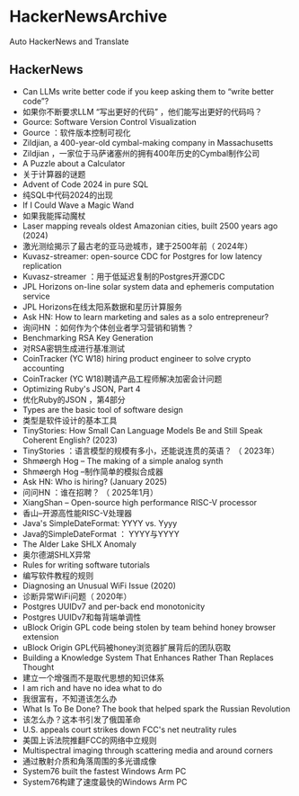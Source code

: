 # HackerNewsArchive
Auto HackerNews and Translate

## HackerNews
* Can LLMs write better code if you keep asking them to “write better code”?
* 如果你不断要求LLM “写出更好的代码” ，他们能写出更好的代码吗？
* Gource: Software Version Control Visualization
* Gource ：软件版本控制可视化
* Zildjian, a 400-year-old cymbal-making company in Massachusetts
* Zildjian ，一家位于马萨诸塞州的拥有400年历史的Cymbal制作公司
* A Puzzle about a Calculator
* 关于计算器的谜题
* Advent of Code 2024 in pure SQL
* 纯SQL中代码2024的出现
* If I Could Wave a Magic Wand
* 如果我能挥动魔杖
* Laser mapping reveals oldest Amazonian cities, built 2500 years ago (2024)
* 激光测绘揭示了最古老的亚马逊城市，建于2500年前（ 2024年）
* Kuvasz-streamer: open-source CDC for Postgres for low latency replication
* Kuvasz-streamer ：用于低延迟复制的Postgres开源CDC
* JPL Horizons on-line solar system data and ephemeris computation service
* JPL Horizons在线太阳系数据和星历计算服务
* Ask HN: How to learn marketing and sales as a solo entrepreneur?
* 询问HN ：如何作为个体创业者学习营销和销售？
* Benchmarking RSA Key Generation
* 对RSA密钥生成进行基准测试
* CoinTracker (YC W18) hiring product engineer to solve crypto accounting
* CoinTracker (YC W18)聘请产品工程师解决加密会计问题
* Optimizing Ruby's JSON, Part 4
* 优化Ruby的JSON ，第4部分
* Types are the basic tool of software design
* 类型是软件设计的基本工具
* TinyStories: How Small Can Language Models Be and Still Speak Coherent English? (2023)
* TinyStories ：语言模型的规模有多小，还能说连贯的英语？ （ 2023年）
* Shmøergh Hog – The making of a simple analog synth
* Shmøergh Hog –制作简单的模拟合成器
* Ask HN: Who is hiring? (January 2025)
* 问问HN ：谁在招聘？ （ 2025年1月）
* XiangShan – Open-source high performance RISC-V processor
* 香山–开源高性能RISC-V处理器
* Java's SimpleDateFormat: YYYY vs. Yyyy
* Java的SimpleDateFormat ： YYYY与YYYY
* The Alder Lake SHLX Anomaly
* 奥尔德湖SHLX异常
* Rules for writing software tutorials
* 编写软件教程的规则
* Diagnosing an Unusual WiFi Issue (2020)
* 诊断异常WiFi问题（ 2020年）
* Postgres UUIDv7 and per-back end monotonicity
* Postgres UUIDv7和每背端单调性
* uBlock Origin GPL code being stolen by team behind honey browser extension
* uBlock Origin GPL代码被honey浏览器扩展背后的团队窃取
* Building a Knowledge System That Enhances Rather Than Replaces Thought
* 建立一个增强而不是取代思想的知识体系
* I am rich and have no idea what to do
* 我很富有，不知道该怎么办
* What Is To Be Done? The book that helped spark the Russian Revolution
* 该怎么办？这本书引发了俄国革命
* U.S. appeals court strikes down FCC's net neutrality rules
* 美国上诉法院推翻FCC的网络中立规则
* Multispectral imaging through scattering media and around corners
* 通过散射介质和角落周围的多光谱成像
* System76 built the fastest Windows Arm PC
* System76构建了速度最快的Windows Arm PC


